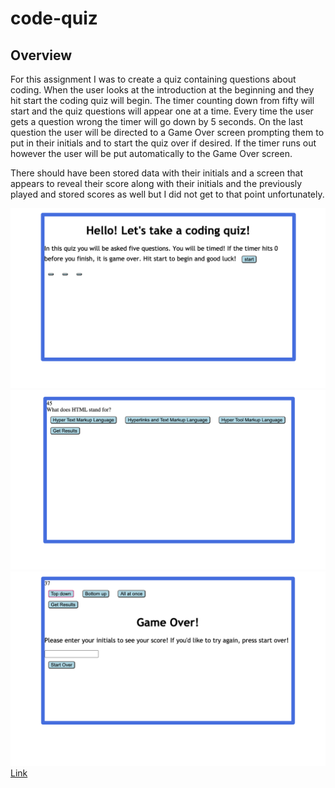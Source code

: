# code-quiz

## Overview

For this assignment I was to create a quiz containing questions about coding. When the user looks at the introduction at the beginning and they hit start the coding quiz will begin. The timer counting down from fifty will start and the quiz questions will appear one at a time. Every time the user gets a question wrong the timer will go down by 5 seconds. On the last question the user will be directed to a Game Over screen prompting them to put in their initials and to start the quiz over if desired. If the timer runs out however the user will be put automatically to the Game Over screen.

There should have been stored data with their initials and a screen that appears to reveal their score along with their initials and the previously played and stored scores as well but I did not get to that point unfortunately.

![Image](Assets/Images/sh-1.png)
![Image](Assets/Images/sh-2.png)
![Image](Assets/Images/sh-3.png)
[Link](https://lilipcohen.github.io/code-quiz/)
